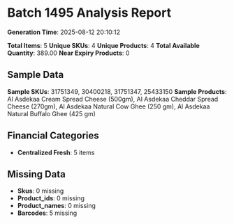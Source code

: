 # Batch 1495 Analysis Report

**Generation Time**: 2025-08-12 20:10:12

**Total Items**: 5
**Unique SKUs**: 4
**Unique Products**: 4
**Total Available Quantity**: 389.00
**Near Expiry Products**: 0

## Sample Data
**Sample SKUs**: 31751349, 30400218, 31751347, 25433150
**Sample Products**: Al Asdekaa Cream Spread Cheese (500gm), Al Asdekaa Cheddar Spread Cheese (270gm), Al Asdekaa Natural Cow Ghee (250 gm), Al Asdekaa Natural Buffalo Ghee (425 gm)

## Financial Categories
- **Centralized Fresh**: 5 items

## Missing Data
- **Skus**: 0 missing
- **Product_ids**: 0 missing
- **Product_names**: 0 missing
- **Barcodes**: 5 missing
